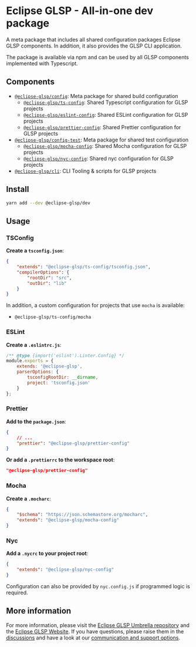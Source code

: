# Eclipse GLSP - All-in-one dev package

A meta package that includes all shared configuration packages Eclipse GLSP components.
In addition, it also provides the GLSP CLI application.

The package is available via npm and can be used by all GLSP components implemented with Typescript.

## Components

-   [`@eclipse-glsp/config`](https://www.npmjs.com/package/@eclipse-glsp/config): Meta package for shared build configuration
    -   [`@eclipse-glsp/ts-config`](https://www.npmjs.com/package/@eclipse-glsp/ts-config): Shared Typescript configuration for GLSP projects
    -   [`@eclipse-glsp/eslint-config`](https://www.npmjs.com/package/@eclipse-glsp/esling-config): Shared ESLint configuration for GLSP projects
    -   [`@eclipse-glsp/prettier-config`](https://www.npmjs.com/package/@eclipse-glsp/prettier-config): Shared Prettier configuration for GLSP projects
-   [`@eclipse-glsp/config-test`](https://www.npmjs.com/package/@eclipse-glsp/config-test): Meta package for shared test configuration
    -   [`@eclipse-glsp/mocha-config`](https://www.npmjs.com/package/@eclipse-glsp/mocha-config): Shared Mocha configuration for GLSP projects
    -   [`@eclipse-glsp/nyc-config`](https://www.npmjs.com/package/@eclipse-glsp/nyc-config): Shared nyc configuration for GLSP projects
-   [`@eclipse-glsp/cli`](https://www.npmjs.com/package/@eclipse-glsp/cli): CLI Tooling & scripts for GLSP projects

## Install

```bash
yarn add --dev @eclipse-glsp/dev
```

## Usage

### TSConfig

**Create a `tsconfig.json`**:

```json
{
    "extends": "@eclipse-glsp/ts-config/tsconfig.json",
    "compilerOptions": {
        "rootDir": "src",
        "outDir": "lib"
    }
}
```

In addition, a custom configuration for projects that use `mocha` is available:

-   `@eclipse-glsp/ts-config/mocha`

### ESLint

**Create a `.eslintrc.js`**:

```javascript
/** @type {import('eslint').Linter.Config} */
module.exports = {
    extends: '@eclipse-glsp',
    parserOptions: {
        tsconfigRootDir: __dirname,
        project: 'tsconfig.json'
    }
};
```

### Prettier

**Add to the `package.json`**:

```json
{
    // ...
    "prettier": "@eclipse-glsp/prettier-config"
}
```

**Or add a `.prettierrc` to the workspace root**:

```json
"@eclipse-glsp/prettier-config"
```

### Mocha

**Create a `.mocharc`**:

```json
{
    "$schema": "https://json.schemastore.org/mocharc",
    "extends": "@eclipse-glsp/mocha-config"
}
```

### Nyc

**Add a `.nycrc` to your project root**:

```json
{
    "extends": "@eclipse-glsp/nyc-config"
}
```

Configuration can also be provided by `nyc.config.js` if programmed logic is required.

## More information

For more information, please visit the [Eclipse GLSP Umbrella repository](https://github.com/eclipse-glsp/glsp) and the [Eclipse GLSP Website](https://www.eclipse.org/glsp/).
If you have questions, please raise them in the [discussions](https://github.com/eclipse-glsp/glsp/discussions) and have a look at our [communication and support options](https://www.eclipse.org/glsp/contact/).
